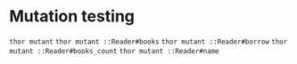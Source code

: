 Mutation testing
======

`thor mutant`
`thor mutant ::Reader#books`
`thor mutant ::Reader#borrow`
`thor mutant ::Reader#books_count`
`thor mutant ::Reader#name`
